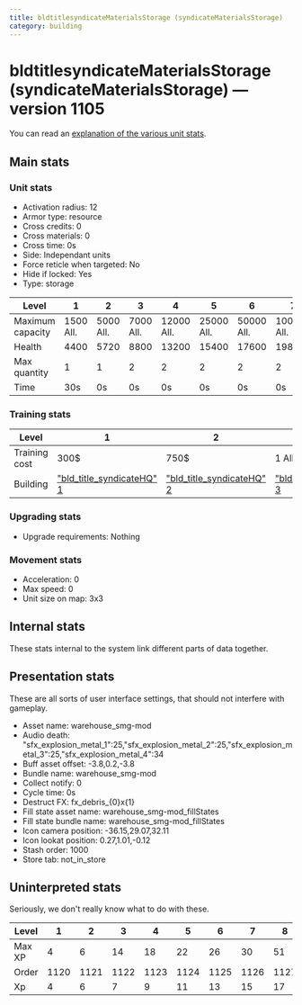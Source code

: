 ```yaml
---
title: bldtitlesyndicateMaterialsStorage (syndicateMaterialsStorage)
category: building
---
```


# bldtitlesyndicateMaterialsStorage (syndicateMaterialsStorage) — version 1105

You can read an [explanation  of the various unit stats](unitexplained.md).

## Main stats

### Unit stats

  * Activation radius: 12
  * Armor type: resource
  * Cross credits: 0
  * Cross materials: 0
  * Cross time: 0s
  * Side: Independant units
  * Force reticle when targeted: No
  * Hide if locked: Yes
  * Type: storage

|Level           |1         |2         |3         |4          |5          |6          |7           |8           |9           |10           |
|----------------|----------|----------|----------|-----------|-----------|-----------|------------|------------|------------|-------------|
|Maximum capacity|1500  All.|5000  All.|7000  All.|12000  All.|25000  All.|50000  All.|100000  All.|250000  All.|500000  All.|1000000  All.|
|Health          |4400      |5720      |8800      |13200      |15400      |17600      |19800       |22000       |24200       |26400        |
|Max quantity    |1         |1         |2         |2          |2          |2          |2           |3           |4           |4            |
|Time            |30s       |0s        |0s        |0s         |0s         |0s         |0s          |0s          |0s          |0s           |


### Training stats

|Level        |1                                            |2                                            |3                                            |4                                            |5                                            |6                                            |7                                            |8                                            |9                                            |10                                            |
|-------------|---------------------------------------------|---------------------------------------------|---------------------------------------------|---------------------------------------------|---------------------------------------------|---------------------------------------------|---------------------------------------------|---------------------------------------------|---------------------------------------------|----------------------------------------------|
|Training cost|300$                                         |750$                                         |1 All.                                       |1 All.                                       |1 All.                                       |1 All.                                       |1 All.                                       |1 All.                                       |1 All.                                       |1 All.                                        |
|Building     |["bld_title_syndicateHQ" 1](syndicateHQ.html)|["bld_title_syndicateHQ" 2](syndicateHQ.html)|["bld_title_syndicateHQ" 3](syndicateHQ.html)|["bld_title_syndicateHQ" 4](syndicateHQ.html)|["bld_title_syndicateHQ" 5](syndicateHQ.html)|["bld_title_syndicateHQ" 6](syndicateHQ.html)|["bld_title_syndicateHQ" 7](syndicateHQ.html)|["bld_title_syndicateHQ" 8](syndicateHQ.html)|["bld_title_syndicateHQ" 9](syndicateHQ.html)|["bld_title_syndicateHQ" 10](syndicateHQ.html)|


### Upgrading stats

  * Upgrade requirements: Nothing

### Movement stats

  * Acceleration: 0
  * Max speed: 0
  * Unit size on map: 3x3

## Internal stats

These stats internal to the system link different parts of data together.


## Presentation stats

These are all sorts of user interface settings, that should not interfere with gameplay.

  * Asset name: warehouse_smg-mod
  * Audio death: "sfx_explosion_metal_1":25,"sfx_explosion_metal_2":25,"sfx_explosion_metal_3":25,"sfx_explosion_metal_4":34
  * Buff asset offset: -3.8,0.2,-3.8
  * Bundle name: warehouse_smg-mod
  * Collect notify: 0
  * Cycle time: 0s
  * Destruct FX: fx_debris_{0}x{1}
  * Fill state asset name: warehouse_smg-mod_fillStates
  * Fill state bundle name: warehouse_smg-mod_fillStates
  * Icon camera position: -36.15,29.07,32.11
  * Icon lookat position: 0.27,1.01,-0.12
  * Stash order: 1000
  * Store tab: not_in_store

## Uninterpreted stats

Seriously, we don't really know what to do with these.

|Level |1   |2   |3   |4   |5   |6   |7   |8   |9   |10  |
|------|----|----|----|----|----|----|----|----|----|----|
|Max XP|4   |6   |14  |18  |22  |26  |30  |51  |76  |84  |
|Order |1120|1121|1122|1123|1124|1125|1126|1127|1128|1129|
|Xp    |4   |6   |7   |9   |11  |13  |15  |17  |19  |21  |


